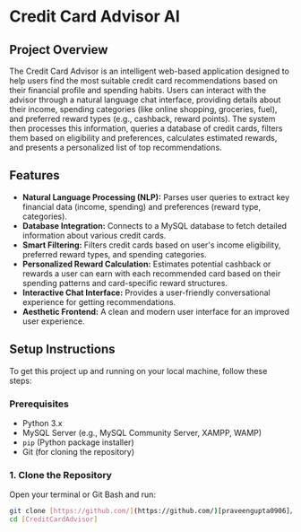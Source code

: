 # Credit Card Advisor AI

## Project Overview

The Credit Card Advisor is an intelligent web-based application designed to help users find the most suitable credit card recommendations based on their financial profile and spending habits. Users can interact with the advisor through a natural language chat interface, providing details about their income, spending categories (like online shopping, groceries, fuel), and preferred reward types (e.g., cashback, reward points). The system then processes this information, queries a database of credit cards, filters them based on eligibility and preferences, calculates estimated rewards, and presents a personalized list of top recommendations.

## Features

* **Natural Language Processing (NLP):** Parses user queries to extract key financial data (income, spending) and preferences (reward type, categories).
* **Database Integration:** Connects to a MySQL database to fetch detailed information about various credit cards.
* **Smart Filtering:** Filters credit cards based on user's income eligibility, preferred reward types, and spending categories.
* **Personalized Reward Calculation:** Estimates potential cashback or rewards a user can earn with each recommended card based on their spending patterns and card-specific reward structures.
* **Interactive Chat Interface:** Provides a user-friendly conversational experience for getting recommendations.
* **Aesthetic Frontend:** A clean and modern user interface for an improved user experience.

## Setup Instructions

To get this project up and running on your local machine, follow these steps:

### Prerequisites

* Python 3.x
* MySQL Server (e.g., MySQL Community Server, XAMPP, WAMP)
* `pip` (Python package installer)
* Git (for cloning the repository)

### 1. Clone the Repository

Open your terminal or Git Bash and run:

```bash
git clone [https://github.com/](https://github.com/)[praveengupta0906]/[CreditCardAdvisor].git
cd [CreditCardAdvisor]
